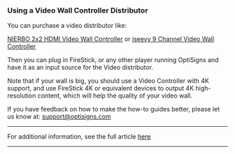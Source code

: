 ### Using a Video Wall Controller Distributor

You can purchase a video distributor like:

[NIERBO 2x2 HDMI Video Wall Controller](https://amzn.to/3o1caHS) or [iseevy 9 Channel Video Wall Controller](https://amzn.to/3p1GgMF)

Then you can plug in FireStick, or any other player running OptiSigns and have it as an input source for the Video distributor.

Note that if your wall is big, you should use a Video Controller with 4K support, and use FireStick 4K or equivalent devices to output 4K high-resolution content, which will help the quality of your video wall.

If you have feedback on how to make the how-to guides better, please let us know at: [support@optisigns.com](mailto:support@optisigns.com)

* * *

For additional information, see the full article [here](https://support.optisigns.com/hc/en-us/articles/33382537925267)

---
